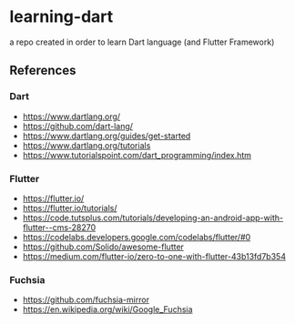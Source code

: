 # learning-dart
a repo created in order to learn Dart language (and Flutter Framework)

References
----------

### Dart
- https://www.dartlang.org/
- https://github.com/dart-lang/
- https://www.dartlang.org/guides/get-started
- https://www.dartlang.org/tutorials
- https://www.tutorialspoint.com/dart_programming/index.htm

### Flutter
- https://flutter.io/
- https://flutter.io/tutorials/
- https://code.tutsplus.com/tutorials/developing-an-android-app-with-flutter--cms-28270
- https://codelabs.developers.google.com/codelabs/flutter/#0
- https://github.com/Solido/awesome-flutter
- https://medium.com/flutter-io/zero-to-one-with-flutter-43b13fd7b354

### Fuchsia
- https://github.com/fuchsia-mirror
- https://en.wikipedia.org/wiki/Google_Fuchsia
